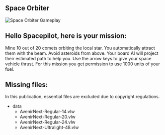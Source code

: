 Space Orbiter
---------

![Space Orbiter Gameplay](https://github.com/libiseller/Space-Orbiter/blob/master/Space-Orbiter.gif)

## Hello Spacepilot, here is your mission:

Mine 10 out of 20 comets orbiting the local star. You automatically attract them with the beam.
Avoid asteroids from above. Your board AI will project their estimated path to help you.
Use the arrow keys to give your space vehicle thrust.
For this mission you get permission to use 1000 units of your fuel.


## Missing files:

In this publication, essential files are excluded due to copyright regulations.

- data
    - AvenirNext-Regular-14.vlw
    - AvenirNext-Regular-20.vlw
    - AvenirNext-Regular-24.vlw
    - AvenirNext-Ultralight-48.vlw
